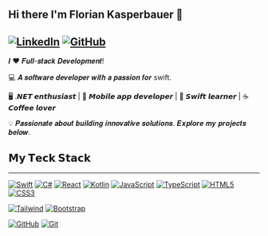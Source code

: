 ## Hi there I'm Florian Kasperbauer 👋
[![LinkedIn](https://img.shields.io/badge/LinkedIn-000000?style=for-the-badge&logo=linkedin&logoColor=white)](https://www.linkedin.com/in/florianka) [![GitHub](https://img.shields.io/badge/GitHub-000000?style=for-the-badge&logo=github&logoColor=white)](https://github.com/kasperFlo)
---
𝑰 ❤️ 𝑭𝒖𝒍𝒍-𝒔𝒕𝒂𝒄𝒌 𝑫𝒆𝒗𝒆𝒍𝒐𝒑𝒎𝒆𝒏𝒕!

💻 𝑨 𝒔𝒐𝒇𝒕𝒘𝒂𝒓𝒆 𝒅𝒆𝒗𝒆𝒍𝒐𝒑𝒆𝒓 𝒘𝒊𝒕𝒉 𝒂 𝒑𝒂𝒔𝒔𝒊𝒐𝒏 𝒇𝒐𝒓 swift.

🖥️ .𝙉𝙀𝙏 𝙚𝙣𝙩𝙝𝙪𝙨𝙞𝙖𝙨𝙩 | 📱 𝙈𝙤𝙗𝙞𝙡𝙚 𝙖𝙥𝙥 𝙙𝙚𝙫𝙚𝙡𝙤𝙥𝙚𝙧 |  🍎 𝙎𝙬𝙞𝙛𝙩 𝙡𝙚𝙖𝙧𝙣𝙚𝙧 | ☕️ 𝘾𝙤𝙛𝙛𝙚𝙚 𝙡𝙤𝙫𝙚𝙧

💡 𝑷𝒂𝒔𝒔𝒊𝒐𝒏𝒂𝒕𝒆 𝒂𝒃𝒐𝒖𝒕 𝒃𝒖𝒊𝒍𝒅𝒊𝒏𝒈 𝒊𝒏𝒏𝒐𝒗𝒂𝒕𝒊𝒗𝒆 𝒔𝒐𝒍𝒖𝒕𝒊𝒐𝒏𝒔. 𝑬𝒙𝒑𝒍𝒐𝒓𝒆 𝒎𝒚 𝒑𝒓𝒐𝒋𝒆𝒄𝒕𝒔 𝒃𝒆𝒍𝒐𝒘.

## 𝗠𝘆 𝗧𝗲𝗰𝗸 𝗦𝘁𝗮𝗰𝗸
---
[![Swift](https://img.shields.io/badge/Swift-F54A2A?style=for-the-badge&logo=swift&logoColor=white)]() [![C#](https://img.shields.io/badge/C%23-239120?style=for-the-badge&logo=c-sharp&logoColor=white)]()
[![React](https://img.shields.io/badge/React-20232A?style=for-the-badge&logo=react&logoColor=61DAFB)]() [![Kotlin](https://img.shields.io/badge/Kotlin-0095D5?style=for-the-badge&logo=kotlin&logoColor=white)]() [![JavaScript](https://img.shields.io/badge/JavaScript-F7DF1E?style=for-the-badge&logo=javascript&logoColor=black)]() [![TypeScript](https://img.shields.io/badge/TypeScript-007ACC?style=for-the-badge&logo=typescript&logoColor=white)]() [![HTML5](https://img.shields.io/badge/HTML5-E34F26?style=for-the-badge&logo=html5&logoColor=white)]() [![CSS3](https://img.shields.io/badge/CSS3-1572B6?style=for-the-badge&logo=css3&logoColor=white)]()

[![Tailwind](https://img.shields.io/badge/Tailwind_CSS-38B2AC?style=for-the-badge&logo=tailwind-css&logoColor=white)]() [![Bootstrap](https://img.shields.io/badge/Bootstrap-563D7C?style=for-the-badge&logo=bootstrap&logoColor=white)]()

[![GitHub](https://img.shields.io/badge/GitHub-100000?style=for-the-badge&logo=github&logoColor=white)]() [![Git](https://img.shields.io/badge/Git-F05032?style=for-the-badge&logo=git&logoColor=white)]()
